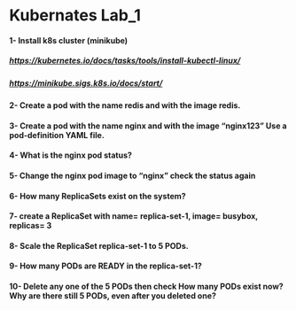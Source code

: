 # Kubernates Lab_1
#### 1- Install k8s cluster (minikube) 
##### https://kubernetes.io/docs/tasks/tools/install-kubectl-linux/
##### https://minikube.sigs.k8s.io/docs/start/
#### 2- Create a pod with the name redis and with the image redis.
#### 3- Create a pod with the name nginx and with the image “nginx123” Use a pod-definition YAML file.
#### 4- What is the nginx pod status?
#### 5- Change the nginx pod image to “nginx” check the status again
#### 6- How many ReplicaSets exist on the system?
#### 7- create a ReplicaSet with name= replica-set-1, image= busybox, replicas= 3
#### 8- Scale the ReplicaSet replica-set-1 to 5 PODs.
#### 9- How many PODs are READY in the replica-set-1?
#### 10- Delete any one of the 5 PODs then check How many PODs exist now? Why are there still 5 PODs, even after you deleted one?
